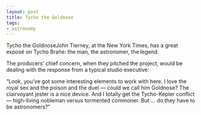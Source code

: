 ```yaml
---
layout: post
title: Tycho the Goldnose
tags:
- astronomy
---
```

Tycho the GoldnoseJohn Tierney, at the New York Times, has a great exposé on  Tycho Brahe: the man, the astronomer, the legend.


  The producers’ chief concern, when they pitched the project, would be dealing with the response from a typical studio executive:
  
  “Look, you’ve got some interesting elements to work with here. I love the royal sex and the poison and the duel — could we call him Goldnose? The clairvoyant jester is a nice device. And I totally get the Tycho-Kepler conflict — high-living nobleman versus tormented commoner. But … do they have to be astronomers?”
